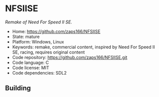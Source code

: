 # NFSIISE

_Remake of Need For Speed II SE._

- Home: https://github.com/zaps166/NFSIISE
- State: mature
- Platform: Windows, Linux
- Keywords: remake, commercial content, inspired by Need For Speed II SE, racing, requires original content
- Code repository: https://github.com/zaps166/NFSIISE.git
- Code language: C
- Code license: MIT
- Code dependencies: SDL2

## Building

